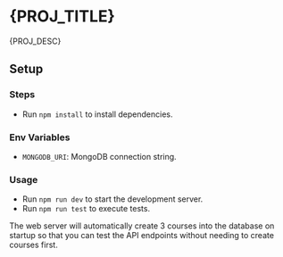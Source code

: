 # {PROJ_TITLE}

{PROJ_DESC}

## Setup

### Steps

- Run `npm install` to install dependencies.

### Env Variables

- `MONGODB_URI`: MongoDB connection string.

### Usage

- Run `npm run dev` to start the development server.
- Run `npm run test` to execute tests.

The web server will automatically create 3 courses into the database on startup so that you can test the API endpoints
without needing to create courses first.